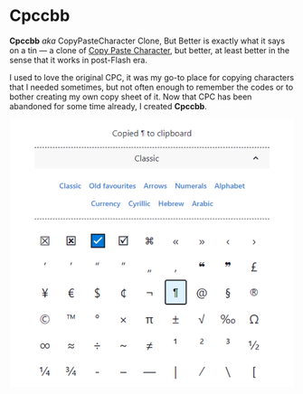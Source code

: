 # Cpccbb

**Cpccbb** *aka* CopyPasteCharacter Clone, But Better is exactly what it says on a tin — a clone of [Copy Paste Character](https://www.copypastecharacter.com/), but better, at least better in the sense that it works in post-Flash era.

I used to love the original CPC, it was my go-to place for copying characters that I needed sometimes, but not often enough to remember the codes or to bother creating my own copy sheet of it. Now that CPC has been abandoned for some time already, I created **Cpccbb**.

![cpccbb interface](README.assets/cpccbb.png)

